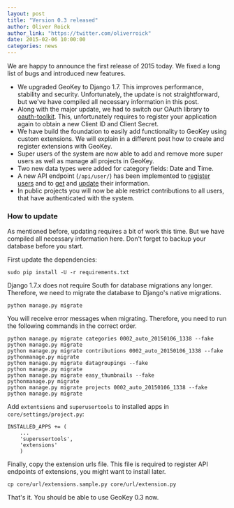 ```yaml
---
layout: post
title: "Version 0.3 released"
author: Oliver Roick
author_link: "https://twitter.com/oliverroick"
date: 2015-02-06 10:00:00
categories: news
---
```


We are happy to announce the first release of 2015 today. We fixed a long list of bugs and introduced new features.

- We upgraded GeoKey to Django 1.7. This improves performance, stability and security. Unfortunately, the update is not straightforward, but we've have compiled all necessary information in this post.
- Along with the major update, we had to switch our OAuth library to [oauth-toolkit](https://github.com/evonove/django-oauth-toolkit). This, unfortunately requires to register your application again to obtain a new Client ID and Client Secret.
- We have build the foundation to easily add functionality to GeoKey using custom extensions. We will explain in a different post how to create and register extensions with GeoKey.
- Super users of the system are now able to add and remove more super users as well as manage all projects in GeoKey.
- Two new data types were added for category fields: Date and Time.
- A new API endpoint (`/api/user/`) has been implemented to [register users](/docs/user-register.html) and to [get](/docs/user-get-info.html) and [update](/docs/user-update.html) their information.
- In public projects you will now be able restrict contributions to all users, that have authenticated with the system.

### How to update

As mentioned before, updating requires a bit of work this time. But we have compiled all necessary information here. Don't forget to backup your database before you start.

First update the dependencies:

```
sudo pip install -U -r requirements.txt
```

Django 1.7.x does not require South for database migrations any longer. Therefore, we need to migrate the database to Django's native migrations.

```
python manage.py migrate
```

You will receive error messages when migrating. Therefore, you need to run the following commands in the correct order.

```
python manage.py migrate categories 0002_auto_20150106_1338 --fake
python manage.py migrate
python manage.py migrate contributions 0002_auto_20150106_1338 --fake
pythonmanage.py migrate
python manage.py migrate datagroupings --fake
python manage.py migrate
python manage.py migrate easy_thumbnails --fake
pythonmanage.py migrate
python manage.py migrate projects 0002_auto_20150106_1338 --fake
python manage.py migrate
```

Add `extentsions` and `superusertools` to installed apps in `core/settings/project.py`:

```
INSTALLED_APPS += (
    ...
    'superusertools',
    'extensions'
    )
```

Finally, copy the extension urls file. This file is required to register API endpoints of extensions, you might want to install later.

```
cp core/url/extensions.sample.py core/url/extension.py
```

That's it. You should be able to use GeoKey 0.3 now.
